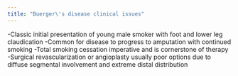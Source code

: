```yaml
---
title: "Buerger\'s disease clinical issues"
---
```

-Classic initial presentation of young male smoker with foot and lower leg claudication
-Common for disease to progress to amputation with continued smoking
-Total smoking cessation imperative and is cornerstone of therapy
-Surgical revascularization or angioplasty usually poor options due to diffuse segmental involvement and extreme distal distribution


